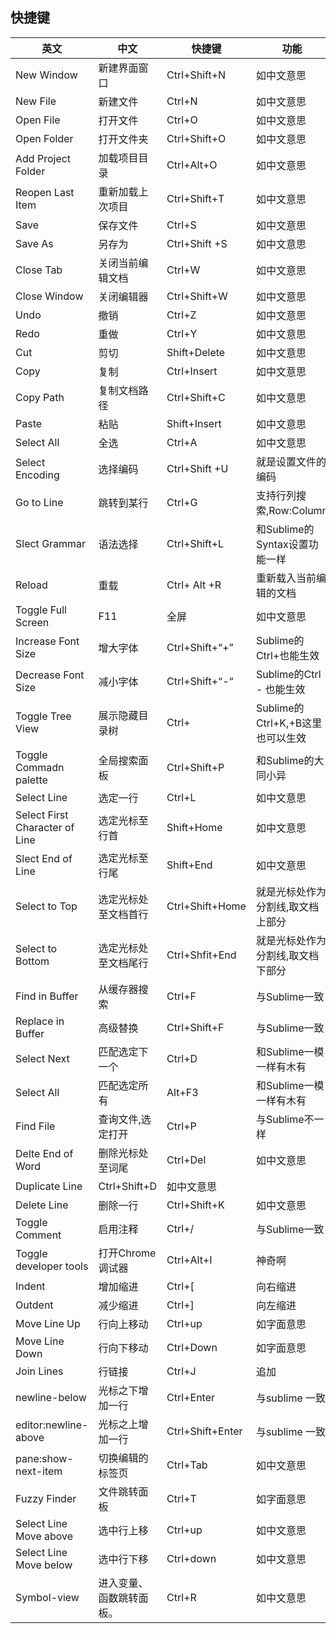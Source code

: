 快捷键
---

英文|中文|快捷键|功能
---|---|---|---
New Window|新建界面窗口|Ctrl+Shift+N|如中文意思
New File|新建文件|Ctrl+N|如中文意思
Open File|打开文件|Ctrl+O|如中文意思
Open Folder|打开文件夹|Ctrl+Shift+O|如中文意思
Add Project Folder|加载项目目录|Ctrl+Alt+O|如中文意思
Reopen Last Item|重新加载上次项目|Ctrl+Shift+T|如中文意思
Save|保存文件|Ctrl+S|如中文意思
Save As|另存为|Ctrl+Shift +S|如中文意思
Close Tab|关闭当前编辑文档|Ctrl+W|如中文意思
Close Window|关闭编辑器|Ctrl+Shift+W|如中文意思
Undo|撤销|Ctrl+Z|如中文意思
Redo|重做|Ctrl+Y|如中文意思
Cut|剪切|Shift+Delete|如中文意思
Copy|复制|Ctrl+Insert|如中文意思
Copy Path|复制文档路径|Ctrl+Shift+C|如中文意思
Paste|粘贴|Shift+Insert|如中文意思
Select All|全选|Ctrl+A|如中文意思
Select Encoding|选择编码|Ctrl+Shift +U|就是设置文件的编码
Go to Line|跳转到某行|Ctrl+G|支持行列搜索,Row:Column
Slect Grammar|语法选择|Ctrl+Shift+L|和Sublime的Syntax设置功能一样
Reload|重载|Ctrl+ Alt +R|重新载入当前编辑的文档
Toggle Full Screen|F11|全屏|如中文意思
Increase Font Size|增大字体|Ctrl+Shift+“+”|Sublime的Ctrl+也能生效
Decrease Font Size|减小字体|Ctrl+Shift+“-“|Sublime的Ctrl - 也能生效
Toggle Tree View|展示隐藏目录树|Ctrl+|Sublime的Ctrl+K,+B这里也可以生效
Toggle Commadn palette|全局搜索面板|Ctrl+Shift+P|和Sublime的大同小异
Select Line|选定一行|Ctrl+L|如中文意思
Select First Character of Line|选定光标至行首|Shift+Home|如中文意思
Slect End of Line|选定光标至行尾|Shift+End|如中文意思
Select to Top|选定光标处至文档首行|Ctrl+Shift+Home|就是光标处作为分割线,取文档上部分
Select to Bottom|选定光标处至文档尾行|Ctrl+Shfit+End|就是光标处作为分割线,取文档下部分
Find in Buffer|从缓存器搜索|Ctrl+F|与Sublime一致
Replace in Buffer|高级替换|Ctrl+Shift+F|与Sublime一致
Select Next|匹配选定下一个|Ctrl+D|和Sublime一模一样有木有
Select All|匹配选定所有|Alt+F3|和Sublime一模一样有木有
Find File|查询文件,选定打开|Ctrl+P|与Sublime不一样
Delte End of Word|删除光标处至词尾|Ctrl+Del|如中文意思
Duplicate Line|Ctrl+Shift+D|如中文意思
Delete Line|删除一行|Ctrl+Shift+K|如中文意思
Toggle Comment|启用注释|Ctrl+/|与Sublime一致
Toggle developer tools|打开Chrome调试器|Ctrl+Alt+I|神奇啊
Indent|增加缩进|Ctrl+[|向右缩进
Outdent|减少缩进|Ctrl+]|向左缩进
Move Line Up|行向上移动|Ctrl+up|如字面意思
Move Line Down|行向下移动|Ctrl+Down|如字面意思
Join Lines|行链接|Ctrl+J|追加
newline-below|光标之下增加一行|Ctrl+Enter|与sublime 一致
editor:newline-above|光标之上增加一行|Ctrl+Shift+Enter|与sublime 一致
pane:show-next-item|切换编辑的标签页|Ctrl+Tab|如中文意思
Fuzzy Finder|文件跳转面板|Ctrl+T|如字面意思
Select Line Move above|选中行上移|Ctrl+up|如中文意思
Select Line Move below|选中行下移|Ctrl+down|如中文意思
Symbol-view|进入变量、函数跳转面板。|Ctrl+R|如中文意思
